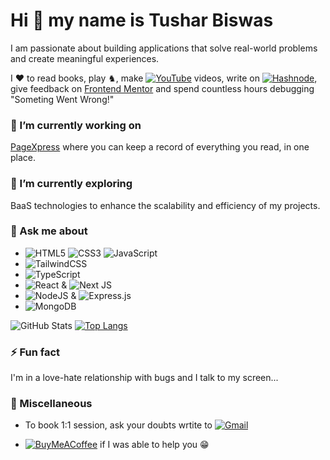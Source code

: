 # Hi 👋 my name is Tushar Biswas

I am passionate about building applications that solve real-world problems and create meaningful experiences.

I :heart: to read books, play ♞, make [![YouTube](https://img.shields.io/badge/YouTube-%23FF0000.svg?style=for-the-badge&logo=YouTube&logoColor=white)](https://www.youtube.com/@tocodenjoy) videos, write on [![Hashnode](https://img.shields.io/badge/Hashnode-2962FF?style=for-the-badge&logo=hashnode&logoColor=white)](https://tusharthe.hashnode.dev/), give feedback on [Frontend Mentor](https://www.frontendmentor.io/profile/itush) and spend countless hours debugging "Someting Went Wrong!"

### 🔭 I’m currently working on 

[PageXpress](https://pagexpress.vercel.app/) where you can keep a record of everything you read, in one place.

### 🌱 I’m currently exploring 
BaaS technologies to enhance the scalability and efficiency of my projects.

### 💬 Ask me about
- ![HTML5](https://img.shields.io/badge/html5-%23E34F26.svg?style=for-the-badge&logo=html5&logoColor=white) ![CSS3](https://img.shields.io/badge/css3-%231572B6.svg?style=for-the-badge&logo=css3&logoColor=white) ![JavaScript](https://img.shields.io/badge/javascript-%23323330.svg?style=for-the-badge&logo=javascript&logoColor=%23F7DF1E) 
- ![TailwindCSS](https://img.shields.io/badge/tailwindcss-%2338B2AC.svg?style=for-the-badge&logo=tailwind-css&logoColor=white)
- ![TypeScript](https://img.shields.io/badge/typescript-%23007ACC.svg?style=for-the-badge&logo=typescript&logoColor=white)
- ![React](https://img.shields.io/badge/react-%2320232a.svg?style=for-the-badge&logo=react&logoColor=%2361DAFB) & ![Next JS](https://img.shields.io/badge/Next-black?style=for-the-badge&logo=next.js&logoColor=white)
- ![NodeJS](https://img.shields.io/badge/node.js-6DA55F?style=for-the-badge&logo=node.js&logoColor=white) & ![Express.js](https://img.shields.io/badge/express.js-%23404d59.svg?style=for-the-badge&logo=express&logoColor=%2361DAFB)
- ![MongoDB](https://img.shields.io/badge/MongoDB-%234ea94b.svg?style=for-the-badge&logo=mongodb&logoColor=white)

![GitHub Stats](https://github-readme-stats.vercel.app/api?username=itush&theme=radical)    [![Top Langs](https://github-readme-stats.vercel.app/api/top-langs/?username=itush&layout=donut)](https://github.com/itush/github-readme-stats)

### ⚡ Fun fact
I'm in a love-hate relationship with bugs and I talk to my screen...

### 🔗 Miscellaneous
- To book 1:1 session, ask your doubts wrtite to [![Gmail](https://img.shields.io/badge/Gmail-D14836?style=for-the-badge&logo=gmail&logoColor=white)](mailto:itusharbiswas@gmail.com)

- [![BuyMeACoffee](https://img.shields.io/badge/Buy%20Me%20a%20Coffee-ffdd00?style=for-the-badge&logo=buy-me-a-coffee&logoColor=black)](https://www.buymeacoffee.com/tusharthe) if I was able to help you 😁 
